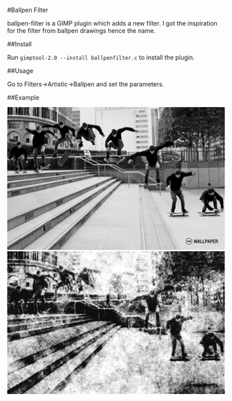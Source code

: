 #Ballpen Filter

ballpen-filter is a GIMP plugin which adds a new filter. I got the inspiration for the filter from
ballpen drawings hence the name.

##Install

Run `gimptool-2.0 --install ballpenfilter.c` to install the plugin.

##Usage

Go to Filters->Artistic->Ballpen and set the parameters.

##Example

![example input](https://github.com/LAC1213/ballpen-filter/blob/master/example_in.jpg "Example Input")
![example output](https://github.com/LAC1213/ballpen-filter/blob/master/example_out.jpg "Example Output")